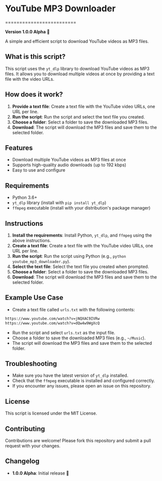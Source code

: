 # YouTube MP3 Downloader
=========================

**Version 1.0.0 Alpha** 🎉

A simple and efficient script to download YouTube videos as MP3 files.

**What is this script?**
------------------------

This script uses the `yt_dlp` library to download YouTube videos as MP3 files. It allows you to download multiple videos at once by providing a text file with the video URLs.

**How does it work?**
----------------------

1. **Provide a text file**: Create a text file with the YouTube video URLs, one URL per line.
2. **Run the script**: Run the script and select the text file you created.
3. **Choose a folder**: Select a folder to save the downloaded MP3 files.
4. **Download**: The script will download the MP3 files and save them to the selected folder.

**Features**
------------

* Download multiple YouTube videos as MP3 files at once
* Supports high-quality audio downloads (up to 192 kbps)
* Easy to use and configure

**Requirements**
---------------

* Python 3.6+
* `yt_dlp` library (install with `pip install yt_dlp`)
* `ffmpeg` executable (install with your distribution's package manager)

**Instructions**
--------------

1. **Install the requirements**: Install Python, `yt_dlp`, and `ffmpeg` using the above instructions.
2. **Create a text file**: Create a text file with the YouTube video URLs, one URL per line.
3. **Run the script**: Run the script using Python (e.g., `python youtube_mp3_downloader.py`).
4. **Select the text file**: Select the text file you created when prompted.
5. **Choose a folder**: Select a folder to save the downloaded MP3 files.
6. **Download**: The script will download the MP3 files and save them to the selected folder.

**Example Use Case**
--------------------

* Create a text file called `urls.txt` with the following contents:
```txt
https://www.youtube.com/watch?v=jNQXAC9IVRw
https://www.youtube.com/watch?v=dQw4w9WgXcQ
```
* Run the script and select `urls.txt` as the input file.
* Choose a folder to save the downloaded MP3 files (e.g., `~/Music`).
* The script will download the MP3 files and save them to the selected folder.

**Troubleshooting**
------------------

* Make sure you have the latest version of `yt_dlp` installed.
* Check that the `ffmpeg` executable is installed and configured correctly.
* If you encounter any issues, please open an issue on this repository.

**License**
---------

This script is licensed under the MIT License.

**Contributing**
--------------

Contributions are welcome! Please fork this repository and submit a pull request with your changes.

**Changelog**
-------------

* **1.0.0 Alpha**: Initial release 🎉
